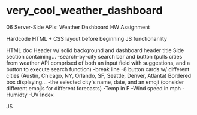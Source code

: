 # very_cool_weather_dashboard
06 Server-Side APIs: Weather Dashboard HW Assignment

Hardcode HTML + CSS layout before beginning JS functionanlity 

HTML doc 
    Header w/ solid background and dashboard header title 
    Side section containing...
        -search-by-city search bar and button (pulls cities from weather API comprised of both an input field with suggestions, and a button to execute search function) 
        -break line 
        -8 button cards w/ different cities (Austin, Chicago, NY, Orlando, SF, Seattle, Denver, Atlanta)
    Bordered box displaying... 
        -the selected city's name, date, and an emoji (consider different emojis for different forecasts)
        -Temp in F
        -Wind speed in mph
        -Humidty
        -UV Index 

JS
